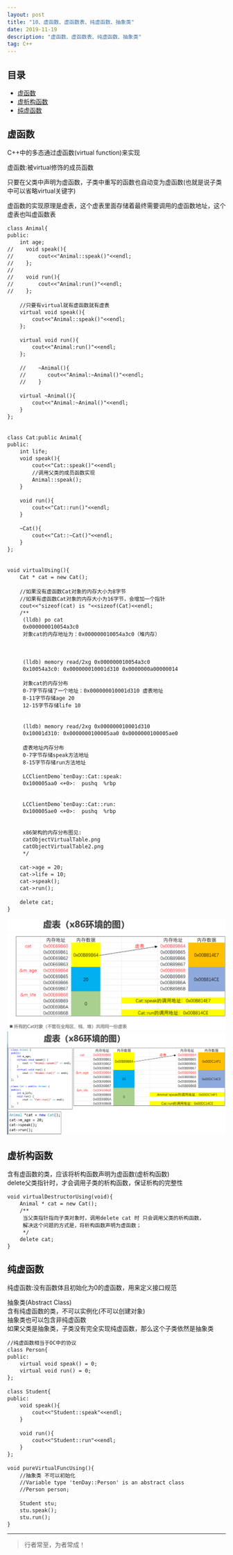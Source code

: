 ```yaml
---
layout: post
title: "10、虚函数、虚函数表、纯虚函数、抽象类"
date: 2019-11-19
description: "虚函数、虚函数表、纯虚函数、抽象类"
tag: C++
---
```












## 目录

* [虚函数](#content1)
* [虚析构函数](#content2)
* [纯虚函数](#content3)






<!-- ************************************************ -->
## <a id="content1"></a>虚函数

C++中的多态通过虚函数(virtual function)来实现

虚函数:被virtual修饰的成员函数

只要在父类中声明为虚函数，子类中重写的函数也自动变为虚函数(也就是说子类中可以省略virtual关键字)

虚函数的实现原理是虚表，这个虚表里面存储着最终需要调用的虚函数地址，这个虚表也叫虚函数表


```
class Animal{
public:
    int age;
//    void speak(){
//        cout<<"Animal::speak()"<<endl;
//    };
//
//    void run(){
//        cout<<"Animal:run()"<<endl;
//    };
    
    //只要有virtual就有虚函数就有虚表
    virtual void speak(){
        cout<<"Animal::speak()"<<endl;
    };

    virtual void run(){
        cout<<"Animal:run()"<<endl;
    };

    //    ~Animal(){
    //       cout<<"Animal:~Animal()"<<endl;
    //    }
    
    virtual ~Animal(){
        cout<<"Animal:~Animal()"<<endl;
    }
};


class Cat:public Animal{
public:
    int life;
    void speak(){
        cout<<"Cat::speak()"<<endl;
        //调用父类的成员函数实现
        Animal::speak();
    }
    
    void run(){
        cout<<"Cat::run()"<<endl;
    }
    
    ~Cat(){
        cout<<"Cat::~Cat()"<<endl;
    }
};
 

void virtualUsing(){
    Cat * cat = new Cat();
    
    //如果没有虚函数Cat对象的内存大小为8字节
    //如果有虚函数Cat对象的内存大小为16字节，会增加一个指针
    cout<<"sizeof(cat) is "<<sizeof(Cat)<<endl;
    /**
     (lldb) po cat
     0x000000010054a3c0
     对象cat的内存地址为：0x000000010054a3c0（堆内存）
     
     

     (lldb) memory read/2xg 0x000000010054a3c0
     0x10054a3c0: 0x000000010001d310 0x0000000a00000014
     
     对象cat的内存分布
     0-7字节存储了一个地址：0x000000010001d310 虚表地址
     8-11字节存储age 20
     12-15字节存储life 10

     
     (lldb) memory read/2xg 0x000000010001d310
     0x10001d310: 0x0000000100005aa0 0x0000000100005ae0

     虚表地址内存分布
     0-7字节存储speak方法地址
     8-15字节存储run方法地址
     
     LCClientDemo`tenDay::Cat::speak:
     0x100005aa0 <+0>:  pushq  %rbp

     
     LCClientDemo`tenDay::Cat::run:
     0x100005ae0 <+0>:  pushq  %rbp

     
     x86架构的内存分布图见:
     catObjectVirtualTable.png
     catObjectVirtualTable2.png
     */

    cat->age = 20;
    cat->life = 10;
    cat->speak();
    cat->run();
    
    delete cat;
}
```

<img src="/images/Cpp/cpp0.png" alt="img">

<img src="/images/Cpp/cpp1.png" alt="img">


<!-- ************************************************ -->
## <a id="content2"></a>虚析构函数

含有虚函数的类，应该将析构函数声明为虚函数(虚析构函数)   
delete父类指针时，才会调用子类的析构函数，保证析构的完整性    


```
void virtualDestructorUsing(void){
    Animal * cat = new Cat();
    /**
     当父类指针指向子类对象时，调用delete cat 时 只会调用父类的析构函数，
     解决这个问题的方式是，将析构函数声明为虚函数；
     */
    delete cat;
}
```

<!-- ************************************************ -->
## <a id="content3"></a>纯虚函数

纯虚函数:没有函数体且初始化为0的虚函数，用来定义接口规范       

抽象类(Abstract Class)       
含有纯虚函数的类，不可以实例化(不可以创建对象)       
抽象类也可以包含非纯虚函数       
如果父类是抽象类，子类没有完全实现纯虚函数，那么这个子类依然是抽象类       

```
//纯虚函数相当于OC中的协议
class Person{
public:
    virtual void speak() = 0;
    virtual void run() = 0;
};

class Student{
public:
    void speak(){
        cout<<"Student::speak"<<endl;
    }
    
    void run(){
        cout<<"Student::run"<<endl;
    }
};

void pureVirtualFuncUsing(){
    //抽象类 不可以初始化
    //Variable type 'tenDay::Person' is an abstract class
    //Person person;
    
    Student stu;
    stu.speak();
    stu.run();
}
```




----------
>  行者常至，为者常成！


